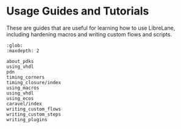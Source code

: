 # Usage Guides and Tutorials

These are guides that are useful for learning how to use LibreLane, including
hardening macros and writing custom flows and scripts.

```{toctree}
:glob:
:maxdepth: 2

about_pdks
using_vhdl
pdn
timing_corners
timing_closure/index
using_macros
using_vhdl
using_ecos
caravel/index
writing_custom_flows
writing_custom_steps
writing_plugins
```
